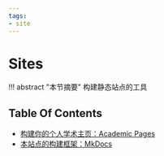 ```yaml
---
tags:
- site
---
```


# Sites

!!! abstract "本节摘要"
    构建静态站点的工具

## Table Of Contents

- [构建你的个人学术主页：Academic Pages](AcademicPages.md)
- [本站点的构建框架：MkDocs](MkDocs.md)
